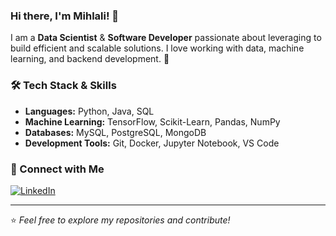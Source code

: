### Hi there, I'm **Mihlali**! 👋


I am a **Data Scientist** & **Software Developer** passionate about leveraging  to build efficient and scalable solutions. I love working with data, machine learning, and backend development. 🚀

### 🛠️ Tech Stack & Skills

- **Languages:** Python, Java, SQL
- **Machine Learning:** TensorFlow, Scikit-Learn, Pandas, NumPy
- **Databases:** MySQL, PostgreSQL, MongoDB
- **Development Tools:** Git, Docker, Jupyter Notebook, VS Code




### 🔗 Connect with Me

[![LinkedIn](https://img.shields.io/badge/LinkedIn-0077B5?style=for-the-badge&logo=linkedin&logoColor=white)](https://www.linkedin.com/in/mihlali-nonyukela/)  
 

---
⭐️ _Feel free to explore my repositories and contribute!_

 
